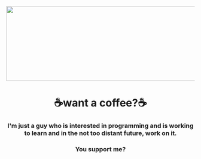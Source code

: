 <div id="header" align="center">
  <img src="https://media.giphy.com/media/xUPGGDNsLvqsBOhuU0/giphy.gif" width="800" height="200">
    <h1 align="center">☕want a coffee?☕</h1>
    <h3 align="center">I'm just a guy who is interested in programming and is working to learn and in the not too distant future, work on it.</h3>
    <h3 align="center">You support me?</h3>
</div>
